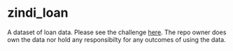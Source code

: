 # zindi_loan
 A dataset of loan data. Please see the challenge [here](https://zindi.africa/competitions/data-science-nigeria-challenge-1-loan-default-prediction). The repo owner does own the data nor hold any responsibilty for any outcomes of using the data. 
